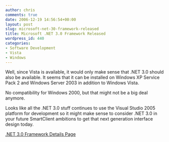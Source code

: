 ```yaml
---
author: chris
comments: true
date: 2006-12-19 14:56:54+00:00
layout: post
slug: microsoft-net-30-framework-released
title: Microsoft .NET 3.0 Framework Released
wordpress_id: 440
categories:
- Software Development
- Vista
- Windows
---
```


Well, since Vista is available, it would only make sense that .NET 3.0 should also be available. It seems that it can be installed on Windows XP Service Pack 2 and Windows Server 2003 in addition to Windows Vista.

No compatibility for Windows 2000, but that might not be a big deal anymore.

Looks like all the .NET 3.0 stuff continues to use the Visual Studio 2005 platform for development so it might make sense to consider .NET 3.0 in your future SmartClient ambitions to get that next generation interface design today.

[.NET 3.0 Framework Details Page](http://msdn2.microsoft.com/en-us/windowsvista/aa904955.aspx)
